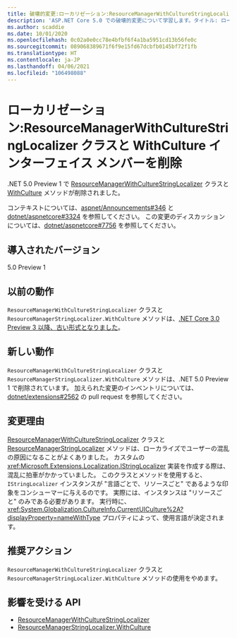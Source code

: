 ```yaml
---
title: 破壊的変更:ローカリゼーション:ResourceManagerWithCultureStringLocalizer クラスと WithCulture インターフェイス メンバーを削除
description: 'ASP.NET Core 5.0 での破壊的変更について学習します。タイトル: ローカリゼーション:ResourceManagerWithCultureStringLocalizer クラスと WithCulture インターフェイス メンバーを削除'
ms.author: scaddie
ms.date: 10/01/2020
ms.openlocfilehash: 0c02a0e0cc78e4bfbf6f4a1ba5951cd13b56fe0c
ms.sourcegitcommit: 089068389671f6f9e15fd67dcbfb0145bf72f1fb
ms.translationtype: HT
ms.contentlocale: ja-JP
ms.lasthandoff: 04/06/2021
ms.locfileid: "106498088"
---
```

# <a name="localization-resourcemanagerwithculturestringlocalizer-class-and-withculture-interface-member-removed"></a>ローカリゼーション:ResourceManagerWithCultureStringLocalizer クラスと WithCulture インターフェイス メンバーを削除

.NET 5.0 Preview 1 で [ResourceManagerWithCultureStringLocalizer](/dotnet/api/microsoft.extensions.localization.resourcemanagerwithculturestringlocalizer?view=dotnet-plat-ext-3.1) クラスと [WithCulture](/dotnet/api/microsoft.extensions.localization.resourcemanagerstringlocalizer.withculture?view=dotnet-plat-ext-3.1) メソッドが削除されました。

コンテキストについては、[aspnet/Announcements#346](https://github.com/aspnet/Announcements/issues/346) と [dotnet/aspnetcore#3324](https://github.com/dotnet/aspnetcore/issues/3324) を参照してください。 この変更のディスカッションについては、[dotnet/aspnetcore#7756](https://github.com/dotnet/aspnetcore/issues/7756) を参照してください。

## <a name="version-introduced"></a>導入されたバージョン

5.0 Preview 1

## <a name="old-behavior"></a>以前の動作

`ResourceManagerWithCultureStringLocalizer` クラスと `ResourceManagerStringLocalizer.WithCulture` メソッドは、[.NET Core 3.0 Preview 3 以降、古い形式となりました](../../3.0.md#localization-resourcemanagerwithculturestringlocalizer-and-withculture-marked-obsolete)。

## <a name="new-behavior"></a>新しい動作

`ResourceManagerWithCultureStringLocalizer` クラスと `ResourceManagerStringLocalizer.WithCulture` メソッドは、.NET 5.0 Preview 1 で削除されています。 加えられた変更のインベントリについては、[dotnet/extensions#2562](https://github.com/dotnet/extensions/pull/2562/files) の pull request を参照してください。

## <a name="reason-for-change"></a>変更理由

[ResourceManagerWithCultureStringLocalizer](/dotnet/api/microsoft.extensions.localization.resourcemanagerwithculturestringlocalizer?view=dotnet-plat-ext-3.1) クラスと [ResourceManagerStringLocalizer](/dotnet/api/microsoft.extensions.localization.resourcemanagerstringlocalizer.withculture?view=dotnet-plat-ext-3.1) メソッドは、ローカライズでユーザーの混乱の原因になることがよくありました。 カスタムの <xref:Microsoft.Extensions.Localization.IStringLocalizer> 実装を作成する際は、混乱に拍車がかかっていました。 このクラスとメソッドを使用すると、`IStringLocalizer` インスタンスが "言語ごとで、リソースごと" であるような印象をコンシューマーに与えるのです。 実際には、インスタンスは "リソースごと" のみである必要があります。 実行時に、<xref:System.Globalization.CultureInfo.CurrentUICulture%2A?displayProperty=nameWithType> プロパティによって、使用言語が決定されます。

## <a name="recommended-action"></a>推奨アクション

`ResourceManagerWithCultureStringLocalizer` クラスと `ResourceManagerStringLocalizer.WithCulture` メソッドの使用をやめます。

## <a name="affected-apis"></a>影響を受ける API

- [ResourceManagerWithCultureStringLocalizer](/dotnet/api/microsoft.extensions.localization.resourcemanagerwithculturestringlocalizer?view=dotnet-plat-ext-3.1)
- [ResourceManagerStringLocalizer.WithCulture](/dotnet/api/microsoft.extensions.localization.resourcemanagerstringlocalizer.withculture?view=dotnet-plat-ext-3.1)

<!--

### Category

ASP.NET Core

### Affected APIs

- `T:Microsoft.Extensions.Localization.ResourceManagerWithCultureStringLocalizer`
- `Overload:Microsoft.Extensions.Localization.ResourceManagerStringLocalizer.WithCulture`

-->

